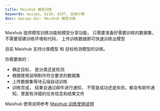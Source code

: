 ```yaml
---
title: Maixhub 模型训练
keywords: maixpy, k210, AIOT, 边缘计算
desc: maixpy doc: Maixhub 模型训练
---
```



Maixhub 提供模型训练功能和模型分享功能， 只需要准备好需要训练的数据集， 不需要搭建训练环境和代码， 上传训练数据即可快速训练出模型

目前 Maixhub 支持分类模型 和 目标检测模型的训练。

你需要做的：
* 确定目标， 是分类还是检测
* 根据使用说明制作符合要求的数据集
* 上传数据集等待云端自动训练
* 训练完成， 结果会通过邮件进行通知， 不管是成功还是失败，都会有邮件通知，里面有详细的任务信息和结果文件


Maixhub 使用说明参考 [Maixhub 训练使用说明](https://www.maixhub.com/ModelTrainingHelp_zh.html)








